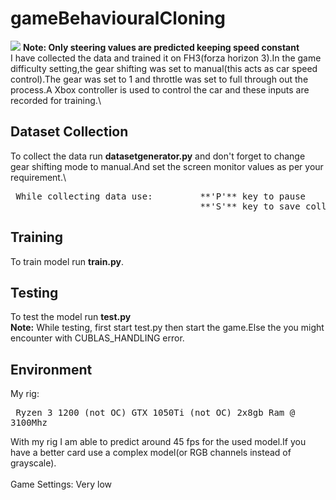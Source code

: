 # gameBehaviouralCloning

![](Driving.gif)
**Note: Only steering values are predicted keeping speed constant**\
 I have collected the data and trained it on FH3(forza horizon 3).In the game difficulty setting,the gear shifting was set to manual(this acts as car speed control).The gear was set to 1 and throttle was set to full through out the process.A Xbox controller is used to control the car and these inputs are recorded for training.\
 
## Dataset Collection
 To collect the data run **datasetgenerator.py** and don't forget to change gear shifting mode to manual.And set the screen monitor values as per your requirement.\
 <pre>
 While collecting data use:         **'P'** key to pause
                                    **'S'** key to save collected data</pre>
## Training 
 To train model run **train.py**.
 
 ## Testing 
 To test the model run **test.py**\
 **Note:** While testing, first start test.py  then start the game.Else the you might encounter with CUBLAS_HANDLING error.
                                  
 ## Environment
 My rig:<pre> Ryzen 3 1200 (not OC)
        GTX 1050Ti (not OC)
        2x8gb Ram @ 3100Mhz</pre>
With my rig I am able to predict around 45 fps for the used model.If you have a better card  use a complex model(or RGB channels instead of grayscale).\
\
Game Settings: Very low                                    
